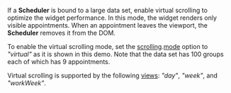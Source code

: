 If a **Scheduler** is bound to a large data set, enable virtual scrolling to optimize the widget performance. In this mode, the widget renders only visible appointments. When an appointment leaves the viewport, the **Scheduler** removes it from the DOM.

To enable the virtual scrolling mode, set the [scrolling](/Documentation/ApiReference/UI_Widgets/dxScheduler/Configuration/scrolling).[mode](/Documentation/ApiReference/UI_Widgets/dxScheduler/Configuration/scrolling/#mode) option to *"virtual"* as it is shown in this demo. Note that the data set has 100 groups each of which has 9 appointments.

Virtual scrolling is supported by the following [views](/Documentation/ApiReference/UI_Widgets/dxScheduler/Configuration/views/): *"day"*, *"week"*, and *"workWeek"*.
